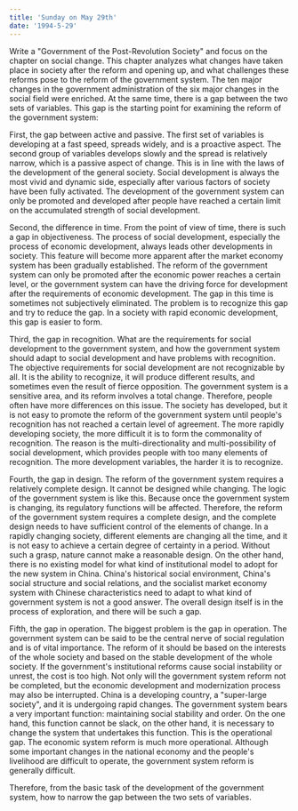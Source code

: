 ```yaml
---
title: 'Sunday on May 29th'
date: '1994-5-29'
---
```


Write a "Government of the Post-Revolution Society" and focus on the chapter on social change. This chapter analyzes what changes have taken place in society after the reform and opening up, and what challenges these reforms pose to the reform of the government system. The ten major changes in the government administration of the six major changes in the social field were enriched. At the same time, there is a gap between the two sets of variables. This gap is the starting point for examining the reform of the government system:

First, the gap between active and passive. The first set of variables is developing at a fast speed, spreads widely, and is a proactive aspect. The second group of variables develops slowly and the spread is relatively narrow, which is a passive aspect of change. This is in line with the laws of the development of the general society. Social development is always the most vivid and dynamic side, especially after various factors of society have been fully activated. The development of the government system can only be promoted and developed after people have reached a certain limit on the accumulated strength of social development.

Second, the difference in time. From the point of view of time, there is such a gap in objectiveness. The process of social development, especially the process of economic development, always leads other developments in society. This feature will become more apparent after the market economy system has been gradually established. The reform of the government system can only be promoted after the economic power reaches a certain level, or the government system can have the driving force for development after the requirements of economic development. The gap in this time is sometimes not subjectively eliminated. The problem is to recognize this gap and try to reduce the gap. In a society with rapid economic development, this gap is easier to form.

Third, the gap in recognition. What are the requirements for social development to the government system, and how the government system should adapt to social development and have problems with recognition. The objective requirements for social development are not recognizable by all. It is the ability to recognize, it will produce different results, and sometimes even the result of fierce opposition. The government system is a sensitive area, and its reform involves a total change. Therefore, people often have more differences on this issue. The society has developed, but it is not easy to promote the reform of the government system until people's recognition has not reached a certain level of agreement. The more rapidly developing society, the more difficult it is to form the commonality of recognition. The reason is the multi-directionality and multi-possibility of social development, which provides people with too many elements of recognition. The more development variables, the harder it is to recognize.

Fourth, the gap in design. The reform of the government system requires a relatively complete design. It cannot be designed while changing. The logic of the government system is like this. Because once the government system is changing, its regulatory functions will be affected. Therefore, the reform of the government system requires a complete design, and the complete design needs to have sufficient control of the elements of change. In a rapidly changing society, different elements are changing all the time, and it is not easy to achieve a certain degree of certainty in a period. Without such a grasp, nature cannot make a reasonable design. On the other hand, there is no existing model for what kind of institutional model to adopt for the new system in China. China's historical social environment, China's social structure and social relations, and the socialist market economy system with Chinese characteristics need to adapt to what kind of government system is not a good answer. The overall design itself is in the process of exploration, and there will be such a gap.

Fifth, the gap in operation. The biggest problem is the gap in operation. The government system can be said to be the central nerve of social regulation and is of vital importance. The reform of it should be based on the interests of the whole society and based on the stable development of the whole society. If the government's institutional reforms cause social instability or unrest, the cost is too high. Not only will the government system reform not be completed, but the economic development and modernization process may also be interrupted. China is a developing country, a "super-large society", and it is undergoing rapid changes. The government system bears a very important function: maintaining social stability and order. On the one hand, this function cannot be slack, on the other hand, it is necessary to change the system that undertakes this function. This is the operational gap. The economic system reform is much more operational. Although some important changes in the national economy and the people's livelihood are difficult to operate, the government system reform is generally difficult.

Therefore, from the basic task of the development of the government system, how to narrow the gap between the two sets of variables.

